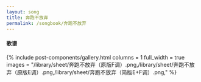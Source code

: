 ```yaml
---
layout: song
title: 奔跑不放弃
permalink: /songbook/奔跑不放弃
---
```


#### 歌谱

{% include post-components/gallery.html
    columns = 1
    full_width = true
    images = "/library/sheet/奔跑不放弃（原版F调）.png,/library/sheet/奔跑不放弃（原版E调）.png,/library/sheet/奔跑不放弃（简版E+F调）.png,"
%}
